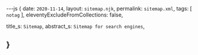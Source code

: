 ---js
{
  date: `2020-11-14`,
  layout:    `sitemap.njk`,
  permalink: `sitemap.xml`,
  tags:      [ `notag` ],
  eleventyExcludeFromCollections: false,

  title_s:    `Sitemap`,
  abstract_s: `Sitemap for search engines`,

}
---

